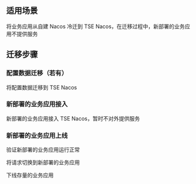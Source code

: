 
## 适用场景

将业务应用从自建 Nacos 冷迁到 TSE Nacos，在迁移过程中，新部署的业务应用不提供服务

## 迁移步骤

### 配置数据迁移（若有）

将配置数据迁移到 TSE Nacos

### 新部署的业务应用接入

新部署的业务应用接入 TSE Nacos，暂时不对外提供服务

### 新部署的业务应用上线

验证新部署的业务应用运行正常

将请求切换到新部署的业务应用

下线存量的业务应用
